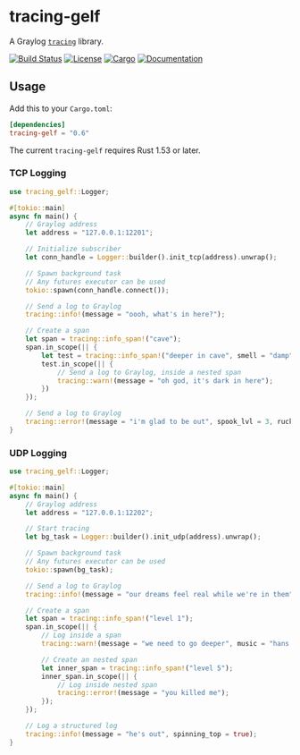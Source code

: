 # tracing-gelf

A Graylog [`tracing`](https://github.com/tokio-rs/tracing) library.

[![Build Status](https://travis-ci.org/hlb8122/tracing-gelf.svg?branch=master)](https://travis-ci.org/hlb8122/tracing-gelf)
[![License](https://img.shields.io/badge/license-MIT-blue.svg)](LICENSE)
[![Cargo](https://img.shields.io/crates/v/tracing-gelf.svg)](https://crates.io/crates/tracing-gelf)
[![Documentation](https://docs.rs/tracing-gelf/badge.svg)](
https://docs.rs/tracing-gelf)

## Usage

Add this to your `Cargo.toml`:

```toml
[dependencies]
tracing-gelf = "0.6"
```

The current `tracing-gelf` requires Rust 1.53 or later.

### TCP Logging

```rust
use tracing_gelf::Logger;

#[tokio::main]
async fn main() {
    // Graylog address
    let address = "127.0.0.1:12201";

    // Initialize subscriber
    let conn_handle = Logger::builder().init_tcp(address).unwrap();

    // Spawn background task
    // Any futures executor can be used
    tokio::spawn(conn_handle.connect());

    // Send a log to Graylog
    tracing::info!(message = "oooh, what's in here?");

    // Create a span
    let span = tracing::info_span!("cave");
    span.in_scope(|| {
        let test = tracing::info_span!("deeper in cave", smell = "damp");
        test.in_scope(|| {
            // Send a log to Graylog, inside a nested span
            tracing::warn!(message = "oh god, it's dark in here");
        })
    });

    // Send a log to Graylog
    tracing::error!(message = "i'm glad to be out", spook_lvl = 3, ruck_sack = ?["glasses", "inhaler", "large bat"]);
}

```

### UDP Logging

```rust
use tracing_gelf::Logger;

#[tokio::main]
async fn main() {
    // Graylog address
    let address = "127.0.0.1:12202";

    // Start tracing
    let bg_task = Logger::builder().init_udp(address).unwrap();

    // Spawn background task
    // Any futures executor can be used
    tokio::spawn(bg_task);

    // Send a log to Graylog
    tracing::info!(message = "our dreams feel real while we're in them");

    // Create a span
    let span = tracing::info_span!("level 1");
    span.in_scope(|| {
        // Log inside a span
        tracing::warn!(message = "we need to go deeper", music = "hans zimmer");

        // Create an nested span
        let inner_span = tracing::info_span!("level 5");
        inner_span.in_scope(|| {
            // Log inside nested span
            tracing::error!(message = "you killed me");
        });
    });

    // Log a structured log
    tracing::info!(message = "he's out", spinning_top = true);
}

```

